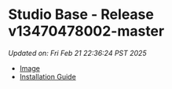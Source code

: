 # Studio Base - Release v13470478002-master
_Updated on: Fri Feb 21 22:36:24 PST 2025_

- [Image](https://github.com/vertigis/studio-base-internal/pkgs/container/studio%2fbase%2finternal/360701067?tag=v13470478002-master)
- [Installation
  Guide](https://github.com/vertigis/studio-base-internal/tree/v13470478002-master)
